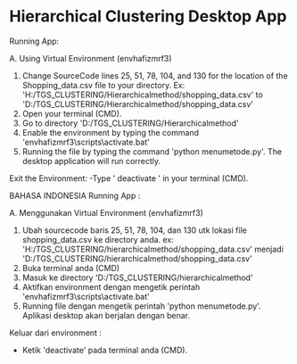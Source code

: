 # Hierarchical Clustering Desktop App
Running App:

A. Using Virtual Environment (envhafizmrf3)
  1. Change SourceCode lines 25, 51, 78, 104, and 130 for the location of the Shopping_data.csv file to your directory.
     Ex: 'H:/TGS_CLUSTERING/Hierarchicalmethod/shopping_data.csv'    to   'D:/TGS_CLUSTERING/Hierarchicalmethod/shopping_data.csv'
  2. Open your terminal (CMD).
  3. Go to directory 'D:/TGS_CLUSTERING/Hierarchicalmethod' 
  4. Enable the environment by typing the command 'envhafizmrf3\scripts\activate.bat' 
  5. Running the file by typing the command 'python menumetode.py'. The desktop application will run correctly.

Exit the Environment:
-Type ' deactivate ' in your terminal (CMD).





BAHASA INDONESIA 
Running App :

A. Menggunakan Virtual Environment (envhafizmrf3)
  1. Ubah sourcecode baris 25, 51, 78, 104, dan 130 utk lokasi file shopping_data.csv ke directory anda.
     ex: 'H:/TGS_CLUSTERING/hierarchicalmethod/shopping_data.csv' menjadi 'D:/TGS_CLUSTERING/hierarchicalmethod/shopping_data.csv'
  2. Buka terminal anda (CMD)
  3. Masuk ke directory 'D:/TGS_CLUSTERING/hierarchicalmethod' 
  4. Aktifkan environment dengan mengetik perintah 'envhafizmrf3\scripts\activate.bat' 
  5. Running file dengan mengetik perintah 'python menumetode.py'. Aplikasi desktop akan berjalan dengan benar.

Keluar dari environment :
- Ketik 'deactivate' pada terminal anda (CMD).

